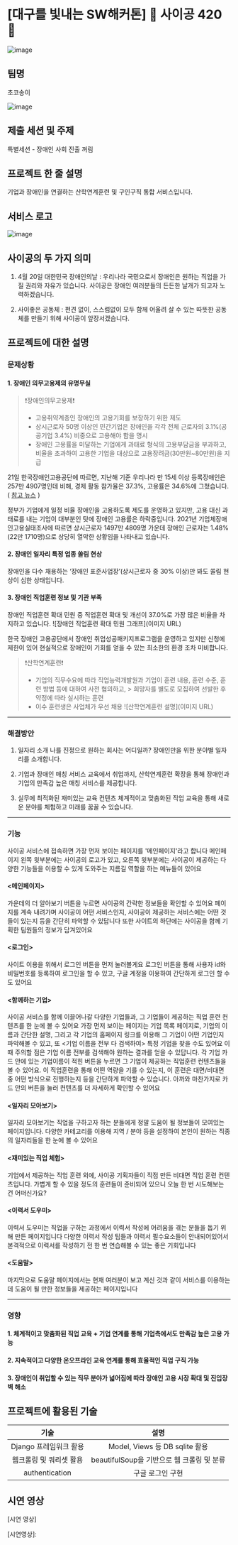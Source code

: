 # [대구를 빛내는 SW해커톤] 🌱 사이공 420 🌱
![image](https://user-images.githubusercontent.com/63399645/192135368-0ac69311-8af5-4caa-a4ab-d5652ad0b2ef.png)


## 팀명
초코송이

![image](https://user-images.githubusercontent.com/63399645/192135463-43068f8e-74b3-4af3-964d-e9413ff64210.png)

## 제출 세션 및 주제
특별세션 - 장애인 사회 진출 꺼림  

## 프로젝트 한 줄 설명
기업과 장애인을 연결하는 산학연계훈련 및 구인구직 통합 서비스입니다.

## 서비스 로고
![image](https://user-images.githubusercontent.com/63399645/192135543-fa426d26-a04e-40a1-8b06-369655976afe.png)

## 사이공의 두 가지 의미
1.  4월 20일 대한민국 장애인의날 
: 우리나라 국민으로서 장애인은 원하는 직업을 가질 권리와 자유가 있습니다. 사이공은 장애인 여러분들의 든든한 날개가 되고자 노력하겠습니다.

2.  사이좋은 공동체
: 편견 없이, 스스럼없이 모두 함께 어울려 살 수 있는 따뜻한 공동체를 만들기 위해 사이공이 앞장서겠습니다.

## 프로젝트에 대한 설명
### 문제상황
#### 1. 장애인 의무고용제의 유명무실
>❗장애인의무고용제❗
> - 고용취약계층인 장애인의 고용기회를 보장하기 위한 제도
> - 상시근로자 50명 이상인 민간기업은 장애인을 각각 전체 근로자의 3.1%(공공기업 3.4%) 비중으로 고용해야 함을 명시
> - 장애인 고용률을 미달하는 기업에게 과태료 형식의 고용부담금을 부과하고, 비율을 초과하여 고용한 기업을 대상으로 고용장려금(30만원~80만원)을 지급

21일 한국장애인고용공단에 따르면, 지난해 기준 우리나라 만 15세 이상 등록장애인은 257만 4907명인데 비해, 경제 활동 참가율은 37.3%, 고용률은 34.6%에 그쳤습니다.  ( [참고 뉴스] ) 

정부가 기업에게 일정 비율 장애인을 고용하도록 제도를 운영하고 있지만, 고용 대신 과태료를 내는 기업이 대부분인 탓에 장애인 고용률은 하락중입니다. 2021년 기업체장애인고용실태조사에 따르면 상시근로자 1497만 4809명 가운데 장애인 근로자는 1.48%(22만 1710명)으로 상당히 열악한 상황임을 나타내고 있습니다.



#### 2. 장애인 일자리 특정 업종 쏠림 현상
 장애인을 다수 채용하는 ‘장애인 표준사업장’(상시근로자 중 30% 이상)만 봐도 쏠림 현상이 심한 상태입니다. 


#### 3. 장애인 직업훈련 정보 및 기관 부족
 장애인 직업훈련 확대 민원 중 직업훈련 확대 및 개선이 37.0%로 가장 많은 비율을 차지하고 있습니다. 
 ![장애인 직업훈련 확대 민원 그래프](이미지 URL)
 
 한국 장애인 고용공단에서 장애인 취업성공패키지프로그램을 운영하고 있지만 신청에 제한이 있어 현실적으로 장애인이 기회를 얻을 수 있는 최소한의 환경 조차 미비합니다.


> ❗산학연계훈련❗
> - 기업의 직무수요에 따라 직업능력개발원과 기업이 훈련 내용, 훈련 수준, 훈련 방법 등에 대하여 사전 협의하고, > 희망자를 별도로 모집하여 선발한 후 약정에 따라 실시하는 훈련
> - 이수 훈련생은 사업체가 우선 채용
![산학연계훈련 설명](이미지 URL)

---
### 해결방안

1. 일자리 소개
나를 진정으로 원하는 회사는 어디일까? 
장애인만을 위한 분야별 일자리를 소개합니다.


2. 기업과 장애인 매칭 서비스 
교육에서 취업까지, 산학연계훈련 확장을 통해 장애인과 기업의 만족감 높은 매칭 서비스를 제공합니다.


3. 실무에 최적화된 재미있는 교육 컨텐츠
체계적이고 맞춤화된 직업 교육을 통해 새로운 분야를 체험하고 미래를 꿈꿀 수 있습니다.

---

### 기능
사이공 서비스에 접속하면 가장 먼저 보이는 페이지를 '메인페이지'라고 합니다
메인페이지 왼쪽 윗부분에는 사이공의 로고가 있고, 오른쪽 윗부분에는 사이공이 제공하는 다양한 기능들을 이용할 수 있게 도와주는 지름길 역할을 하는 메뉴들이 있어요

#### <메인페이지>
가운데의 더 알아보기 버튼을 누르면 사이공의 간략한 정보들을 확인할 수 있어요 페이지를 계속 내려가며 사이공이 어떤 서비스인지, 사이공이 제공하는 서비스에는 어떤 것들이 있는지 등을 간단히 파악할 수 있답니다
또한 사이트의 하단에는 사이공을 함께 기획한 팀원들의 정보가 담겨있어요


#### <로그인>
사이트 이용을 위해서 로그인 버튼을 먼저 눌러볼게요
로그인 버튼을 통해 사용자 id와 비밀번호를 등록하여 로그인을 할 수 있고, 구글 계정을 이용하여 간단하게 로그인 할 수도 있어요

#### <함께하는 기업>
사이공 서비스를 함께 이끌어나갈 다양한 기업들과, 그 기업들이 제공하는 직업 훈련 컨텐츠를 한 눈에 볼 수 있어요
가장 먼저 보이는 페이지는 기업 목록 페이지로, 기업의 이름과 간단한 설명, 그리고 각 기업의 홈페이지 링크를 이용해 그 기업이 어떤 기업인지 파악해볼 수 있고, 또 <기업 이름을 전부 다 검색하여> 특정 기업을 찾을 수도 있어요 이 때 주의할 점은 기업 이름 전부를 검색해야 원하는 결과를 얻을 수 있답니다. 각 기업 카드 안에 있는 기업이름이 적힌 버튼을 누르면 그 기업이 제공하는 직업훈련 컨텐츠들을 볼 수 있어요. 이 직업훈련을 통해 어떤 역량을 기를 수 있는지, 이 훈련은 대면/비대면 중 어떤 방식으로 진행하는지 등을 간단하게 파악할 수 있습니다. 아까와 마찬가지로 카드 안의 버튼을 눌러 컨텐츠를 더 자세하게 확인할 수 있어요


#### <일자리 모아보기>
일자리 모아보기는 직업을 구하고자 하는 분들에게 정말 도움이  될 정보들이 모여있는 페이지입니다. 다양한 카테고리를 이용해 지역 / 분야 등을 설정하여 본인이 원하는 직종의 일자리들을 한 눈에 볼 수 있어요

#### <재미있는 직업 체험>
기업에서 제공하는 직업 훈련 외에, 사이공 기획자들이 직접 만든 비대면 직업 훈련 컨텐츠입니다. 가볍게 할 수 있을 정도의 훈련들이 준비되어 있으니 오늘 한 번 시도해보는 건 어떠신가요?

#### <이력서 도우미>
이력서 도우미는 직업을 구하는 과정에서 이력서 작성에 어려움을 겪는 분들을 돕기 위해 만든 페이지입니다 다양한 이력서 작성 팁들과 이력서 필수요소들이 안내되어있어서 본격적으로 이력서를 작성하기 전 한 번 연습해볼 수 있는 좋은 기회입니다

#### <도움말>
마지막으로 도움말 페이지에서는 현재 여러분이 보고 계신 것과 같이 서비스를 이용하는데 도움이 될 만한 정보들을 제공하는 페이지입니다

---


### 영향
#### 1. 체계적이고 맞춤화된 직업 교육 + 기업 연계를 통해 기업측에서도 만족감 높은 고용 가능
#### 2. 지속적이고 다양한 온오프라인 교육 연계를 통해 효율적인 직업 구직 가능 
#### 3. 장애인이 취업할 수 있는 직무 분야가 넓어짐에 따라 장애인 고용 시장 확대 및 진입장벽 해소


## 프로젝트에 활용된 기술
|기술|설명|
|:--:|:--:|
|Django 프레임워크 활용|Model, Views 등 DB sqlite 활용|
|웹크롤링 및 쿼리셋 활용|beautifulSoup을 기반으로 웹 크롤링 및 분류|
|authentication|구글 로그인 구현|


## 시연 영상
[시연 영상]



[참고 뉴스]: https://news.zum.com/articles/78339666
[일자리 크롤링 대상 사이트]: https://www.worktogether.or.kr/empInfo/empInfoSrch/list/dtlEmpMainList.do
[시연영상]: 
